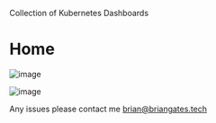 Collection of Kubernetes Dashboards 

# Home
![image](https://github.com/brngates98/GrafanaAgents/assets/59444489/0516886d-560b-4ebc-b1f4-7003a1ce627a)

![image](https://github.com/brngates98/GrafanaAgents/assets/59444489/b2452ebb-4bb4-4c50-8096-a45bbeb11750)



Any issues please contact me brian@briangates.tech

